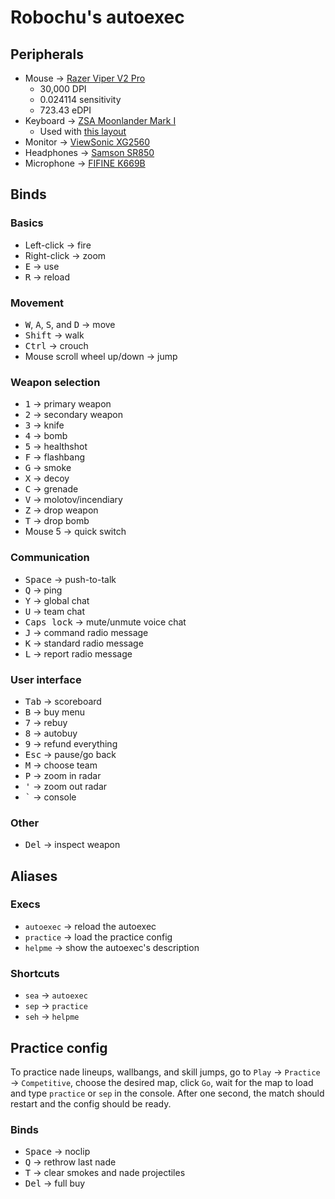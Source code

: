 # Robochu's autoexec

## Peripherals

- Mouse &rarr; [Razer Viper V2 Pro](https://www.razer.com/gaming-mice/razer-viper-v2-pro)
  - 30,000 DPI
  - 0.024114 sensitivity
  - 723.43 eDPI
- Keyboard &rarr; [ZSA Moonlander Mark I](https://www.zsa.io/moonlander/)
  - Used with [this layout](https://configure.zsa.io/moonlander/layouts/RqMGW/WOwr3/0)
- Monitor &rarr; [ViewSonic XG2560](https://www.viewsonic.com/us/xg2560-25-240hz-1ms-1080p-g-sync-gaming-monitor.html)
- Headphones &rarr; [Samson SR850](https://samsontech.com/products/headphones/sr-series/sr850/)
- Microphone &rarr; [FIFINE K669B](https://fifinemicrophone.com/products/fifine-k669-669b)

## Binds

### Basics

- Left-click &rarr; fire
- Right-click &rarr; zoom
- <kbd>E</kbd> &rarr; use
- <kbd>R</kbd> &rarr; reload

### Movement

- <kbd>W</kbd>, <kbd>A</kbd>, <kbd>S</kbd>, and <kbd>D</kbd> &rarr; move
- <kbd>Shift</kbd> &rarr; walk
- <kbd>Ctrl</kbd> &rarr; crouch
- Mouse scroll wheel up/down &rarr; jump

### Weapon selection

- <kbd>1</kbd> &rarr; primary weapon
- <kbd>2</kbd> &rarr; secondary weapon
- <kbd>3</kbd> &rarr; knife
- <kbd>4</kbd> &rarr; bomb
- <kbd>5</kbd> &rarr; healthshot
- <kbd>F</kbd> &rarr; flashbang
- <kbd>G</kbd> &rarr; smoke
- <kbd>X</kbd> &rarr; decoy
- <kbd>C</kbd> &rarr; grenade
- <kbd>V</kbd> &rarr; molotov/incendiary
- <kbd>Z</kbd> &rarr; drop weapon
- <kbd>T</kbd> &rarr; drop bomb
- Mouse 5 &rarr; quick switch

### Communication

- <kbd>Space</kbd> &rarr; push-to-talk
- <kbd>Q</kbd> &rarr; ping
- <kbd>Y</kbd> &rarr; global chat
- <kbd>U</kbd> &rarr; team chat
- <kbd>Caps lock</kbd> &rarr; mute/unmute voice chat
- <kbd>J</kbd> &rarr; command radio message
- <kbd>K</kbd> &rarr; standard radio message
- <kbd>L</kbd> &rarr; report radio message

### User interface

- <kbd>Tab</kbd> &rarr; scoreboard
- <kbd>B</kbd> &rarr; buy menu
- <kbd>7</kbd> &rarr; rebuy
- <kbd>8</kbd> &rarr; autobuy
- <kbd>9</kbd> &rarr; refund everything
- <kbd>Esc</kbd> &rarr; pause/go back
- <kbd>M</kbd> &rarr; choose team
- <kbd>P</kbd> &rarr; zoom in radar
- <kbd>'</kbd> &rarr; zoom out radar
- <kbd>`</kbd> &rarr; console

### Other

- <kbd>Del</kbd> &rarr; inspect weapon

## Aliases

### Execs

- `autoexec` &rarr; reload the autoexec
- `practice` &rarr; load the practice config
- `helpme` &rarr; show the autoexec's description

### Shortcuts

- `sea` &rarr; `autoexec`
- `sep` &rarr; `practice`
- `seh` &rarr; `helpme`

## Practice config

To practice nade lineups, wallbangs, and skill jumps, go to `Play` &rarr;
`Practice` &rarr; `Competitive`, choose the desired map, click `Go`, wait for
the map to load and type `practice` or `sep` in the console. After one second,
the match should restart and the config should be ready.

### Binds

- <kbd>Space</kbd> &rarr; noclip
- <kbd>Q</kbd> &rarr; rethrow last nade
- <kbd>T</kbd> &rarr; clear smokes and nade projectiles
- <kbd>Del</kbd> &rarr; full buy
